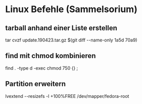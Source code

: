 # Linux Befehle (Sammelsorium)

## tarball anhand einer Liste erstellen
tar cvzf update.190423.tar.gz $(git diff --name-only 1a5d 70a9)

## find mit chmod kombinieren
find . -type d -exec chmod 750 {} \;

## Partition erweitern
lvextend --resizefs -l +100%FREE /dev/mapper/fedora-root

